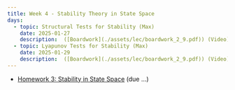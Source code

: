 ```yaml
---
title: Week 4 - Stability Theory in State Space
days:
  - topic: Structural Tests for Stability (Max)
    date: 2025-01-27
    description:  ([Boardwork](./assets/lec/boardwork_2_9.pdf)) (Video)  <br /> Reading - LN 5, CD 7.2, 7.d.2
  - topic: Lyapunov Tests for Stability (Max)
    date: 2025-01-29
    description:  ([Boardwork](./assets/lec/boardwork_2_9.pdf)) (Video)  <br /> Reading - LN 6, CD 7.2, 7.d.2
---
```


- [Homework 3: Stability in State Space](./assets/hw/hw3.zip) (due ...)

<a id="Week5"></a>
